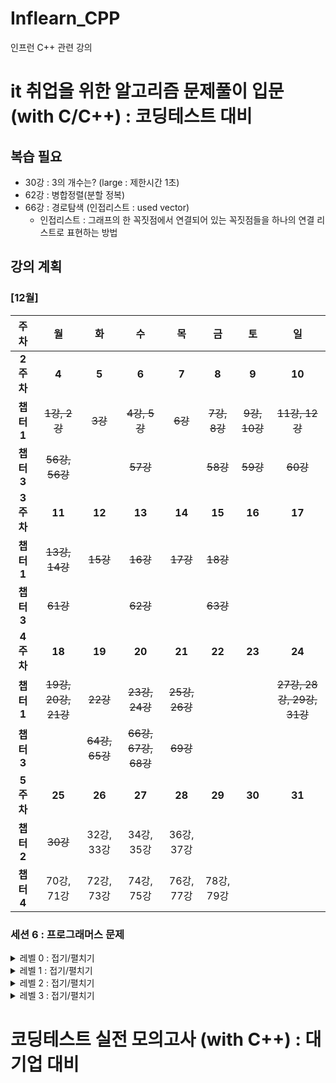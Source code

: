 # Inflearn_CPP
인프런 C++ 관련 강의


# it 취업을 위한 알고리즘 문제풀이 입문 (with C/C++) : 코딩테스트 대비
## 복습 필요
- 30강 : 3의 개수는? (large : 제한시간 1초)
- 62강 : 병합정렬(분할 정복)
- 66강 : 경로탐색 (인접리스트 : used vector)
  - 인접리스트 : 그래프의 한 꼭짓점에서 연결되어 있는 꼭짓점들을 하나의 연결 리스트로 표현하는 방법

## 강의 계획
### [12월]
|주차|월|화|수|목|금|토|일|
|:--:|:--:|:--:|:--:|:--:|:--:|:--:|:--:|
|**2주차**|**4**|**5**|**6**|**7**|**8**|**9**|**10**|
|**챕터1**|~~1강, 2강~~|~~3강~~|~~4강, 5강~~|~~6강~~|~~7강, 8강~~|~~9강, 10강~~|~~11강, 12강~~|
|**챕터3**|~~56강, 56강~~||~~57강~~||~~58강~~|~~59강~~|~~60강~~|
|**3주차**|**11**|**12**|**13**|**14**|**15**|**16**|**17**|
|**챕터1**|~~13강, 14강~~|~~15강~~|~~16강~~|~~17강~~|~~18강~~|||
|**챕터3**|~~61강~~||~~62강~~||~~63강~~|||
|**4주차**|**18**|**19**|**20**|**21**|**22**|**23**|**24**|
|**챕터1**|~~19강, 20강, 21강~~|~~22강~~|~~23강, 24강~~|~~25강, 26강~~|||~~27강, 28강, 29강, 31강~~|
|**챕터3**||~~64강, 65강~~|~~66강, 67강, 68강~~|~~69강~~||||
|**5주차**|**25**|**26**|**27**|**28**|**29**|**30**|**31**|
|**챕터2**|~~30강~~|32강, 33강|34강, 35강|36강, 37강|||
|**챕터4**|70강, 71강|72강, 73강|74강, 75강|76강, 77강|78강, 79강|||

### 세션 6 : 프로그래머스 문제

<details>
<summary> 레벨 0 : 접기/펼치기</summary>

|Solve|no|level|name|solution|anything|
|--|--|-----|----|--------|----|
|△|1|[레벨0]|공백으로 구분하기 1|split() 함수 쓰기|복습 필요|
|△|2|[레벨0]|공백으로 구분하기 2|split() 함수 쓰기|c++의 split 대체 가능한 reference 찾아보기|
|O|3|[레벨0]|X 사이의 개수|문자열 탐색|
|O|4|[레벨0]|전국대회 선발고사|좌표정렬|
|O|5|[레벨0]|배열의 원소 삭제하기|셋 자료구조|
||6|[레벨0]|정수를 나선형으로 배치하기|시뮬레이션, 구현|
||7|[레벨0]|OX 퀴즈|split() 함수 사용|
|O|8|[레벨0]|한 번만 등장한 문자|해시|
|O|9|[레벨0]|안전지대|8방향 탐색 시뮬레이션|
|O|10|[레벨0]|최빈값 구하기|해시|

</details>

<details>
<summary> 레벨 1 : 접기/펼치기</summary>

|Solve|no|level|name|solution|link|
|--|--|-----|----|--------|----|
|O|11|[레벨1]|달리기 경주|해시|[풀이](https://github.com/ise-yen/StudyProgrammers/blob/main/programmersAlgo/Level1/%EB%8B%AC%EB%A6%AC%EA%B8%B0%20%EA%B2%BD%EC%A3%BC.cpp)
|O|12|[레벨1]|추억 점수|해시|[풀이](https://github.com/ise-yen/StudyProgrammers/blob/main/programmersAlgo/Level1/%EC%B6%94%EC%96%B5%20%EC%A0%90%EC%88%98.cpp)
|O|13|[레벨1]|공원 산책|방향탐색 시뮬레이션|[풀이](https://github.com/ise-yen/StudyProgrammers/blob/main/programmersAlgo/Level1/%EA%B3%B5%EC%9B%90%20%EC%82%B0%EC%B1%85.cpp)
|O|14|[레벨1]|바탕화면 정리|2차원 배열탐색|[풀이](https://github.com/ise-yen/StudyProgrammers/blob/main/programmersAlgo/Level1/%EB%B0%94%ED%83%95%ED%99%94%EB%A9%B4%20%EC%A0%95%EB%A6%AC.cpp)
||15|[레벨1]|덧칠하기|그리디|[풀이](https://github.com/ise-yen/StudyProgrammers/blob/main/programmersAlgo/Level1/%EB%8D%A7%EC%B9%A0%ED%95%98%EA%B8%B0.cpp)
|O|16|[레벨1]|[대충 만든 자판](https://school.programmers.co.kr/learn/courses/30/lessons/160586)|해시|[풀이](https://github.com/ise-yen/StudyProgrammers/blob/main/programmersAlgo/Level1/%EB%8C%80%EC%B6%A9%20%EB%A7%8C%EB%93%A0%20%EC%9E%90%ED%8C%90(%ED%95%B4%EC%8B%9C).cpp)
||17|[레벨1]|[햄버거만들기](https://school.programmers.co.kr/learn/courses/30/lessons/133502)|스택|
||18|[레벨1]|삼총사|3중for|
||19|[레벨1]|[숫자짝꿍](https://school.programmers.co.kr/learn/courses/30/lessons/131128)|해시|
||20|[레벨1]|[성격유형 검사하기](https://school.programmers.co.kr/learn/courses/30/lessons/118666)|해시|
||21|[레벨1]|신고결과받기|해시|
||22|[레벨1]|없는 숫자 더하기|해시|
||23|[레벨1]|신규 아이디 추천|정규식 사용|
||24|[레벨1]|키패드누르기|시뮬레이션 구현|
||25|[레벨1]|크레인 인형뽑기 게임|시뮬레이션, 스택|
||26|[레벨1]|체육복|그리디|
||27|[레벨1]|[완주하지 못한 선수](https://school.programmers.co.kr/learn/courses/30/lessons/42576)|해시|

</details>

<details>
<summary> 레벨 2 : 접기/펼치기</summary>

|Solve|no|level|name|solution|link|
|--|--|-----|----|--------|----|
||28|[레벨2]|요격시스템|그리디|
||29|[레벨2]|연속된 부분 수열의 합|슬라이딩 윈도우(two pointers)|
||30|[레벨2]|과제 진행하기|스택, 우선순위큐 사용|
||31|[레벨2]|광물캐기|DFS를 이용한 완전탐색|
||32|[레벨2]|리코쳇 로봇|BFS(너비 우선 탐색)|
||33|[레벨2]|미로탈출|BFS|
||34|[레벨2]|호텔 대실|정열, 우선순위 큐|
||35|[레벨2]|무인도 여행|DFS 블러드 필|
||36|[레벨2]|뒤에 있는 큰 수 찾기|스택|
||37|[레벨2]|시소짝꿍|이진탐색|
||38|[레벨2]|택배 배달과 수거하기|시뮬레이션, 구현|
||39|[레벨2]|이모티콘 할인행사|DFS|
||40|[레벨2]|마법의 엘리베이터|그리디|
||41|[레벨2]|디펜스 게임|이진탐색|
||42|[레벨2]|점 찍기|이진탐색|
||43|[레벨2]|귤 고르기|해시, 정렬, 그리디|
||44|[레벨2]|택배상자|스택|
||45|[레벨2]|혼자 놀기의 달인|유니온 앤 파인드|
||46|[레벨2]|할인행사|3중 for|
||47|[레벨2]|두 큐 합 같게 만들기|큐|
||48|[레벨2]|양궁 대회|DFS|
||49|[레벨2]|주차 요금 계산|해싱|
||50|[레벨2]|피로도|순열(DFS)|
||51|[레벨2]|전력망을 둘로 나누기|그래프|
||52|[레벨2]|빛의 경로 사이클|BFS|
||53|[레벨2]|거리두기 확인하기|시뮬레이션, 구현|
||54|[레벨2]|괄호 회전하기|스택|
||55|[레벨2]|순위검색|결정알고리즘|
||56|[레벨2]|메뉴 리뉴얼|조합(DFS)|
||57|[레벨2]|튜플|set, 정렬|
||58|[레벨2]|문자열 압축|DFS|
||59|[레벨2]|스킬트리|큐|
||60|[레벨2]|타켓 넘버|DFS|
||61|[레벨2]|구명보트|그리디|
||62|[레벨2]|큰 수 만들기|그리디, 스택|
||63|[레벨2]|소수 찾기|DFS|
||64|[레벨2]|프로세스|우선순위 큐|
||65|[레벨2]|기능개발|큐|
||66|[레벨2]|주식가격|스택|
||67|[레벨2]|다리르 지나는 트럭|큐|
||68|[레벨2]|캐시|구현|
||69|[레벨2]|프렌즈4블록|구현|
||70|[레벨2]|배달|다익스트라|
||71|[레벨2]|가장 큰 정사각형|다이나믹|
||72|[레벨2]|게임 맵 최단거리|BFS|
||73|[레벨2]|단체 사진 찍기|DFS|

</details>

<details>
<summary> 레벨 3 : 접기/펼치기</summary>

|Solve|no|level|name|solution|link|
|--|--|-----|----|--------|----|
||74|[레벨3]|숫자 타자 대회|top down 다이나믹
||75|[레벨3]|등대|DFS
||76|[레벨3]|부대 복귀|다익스트라
||77|[레벨3]|2차원 동전 뒤집기|시뮬레이션
||78|[레벨3]|고고학 최고의 발견|DFS
||79|[레벨3]|카운트 다운|다이나믹
||80|[레벨3]|등산코스 정하기|다익스트라
||81|[레벨3]|코딩 테스트 공부|다이나믹
||82|[레벨3]|사라진 발판|DFS
||83|[레벨3]|파괴되지 않은 건물|시뮬레이션
||84|[레벨3]|양과 늑대|DFS
||85|[레벨3]|아이템 줍기|BFS
||86|[레벨3]|공 이동 시뮬레이션|시뮬레이션
||87|[레벨3]|금과 은 운반하기|이진탐색
||88|[레벨3]|퍼즐 조각 채우기|구현, BFS  
||89|[레벨3]|다단계 칫솔 판매|트리, 해시
||90|[레벨3]|모두 0으로 만들기|트리, DFS
||91|[레벨3]|카드 짝 맞추기|DFS, BFS
||92|[레벨3]|광고삽입|시간파싱
||93|[레벨3]|합승 택시 요금|플로이드워샬
||94|[레벨3]|풍선 터트리기|구현
||95|[레벨3]|경주로 건설|BFS
||96|[레벨3]|보석 쇼핑|슬라이딩 윈도우, two pointers
||97|[레벨3]|블록 이동하기|BFS, 시뮬레이션
||98|[레벨3]|외벽 점검|DFS
||99|[레벨3]|기둥과 보 설치|구현
||100|[레벨3]|순위|플로이드 워샬
||101|[레벨3]|가장 먼 노드|다익스트라
||102|[레벨3]|입국심사|이진탐색
||103|[레벨3]|여행경로|DFS
||104|[레벨3]|네트워크|DFS
||105|[레벨3]|정수 삼각형|다이나믹
||106|[레벨3]|단속카메라|그리디
||107|[레벨3]|섬 연결하기|크루스칼
||108|[레벨3]|기지국 설치|그리디
||109|[레벨3]|스티커 모으기(2)|다이나믹
||110|[레벨3]|가장 긴 팰린드롬 -구현
||111|[레벨3]|보행자 천국|다이나믹

</details>



# 코딩테스트 실전 모의고사 (with C++) : 대기업 대비


